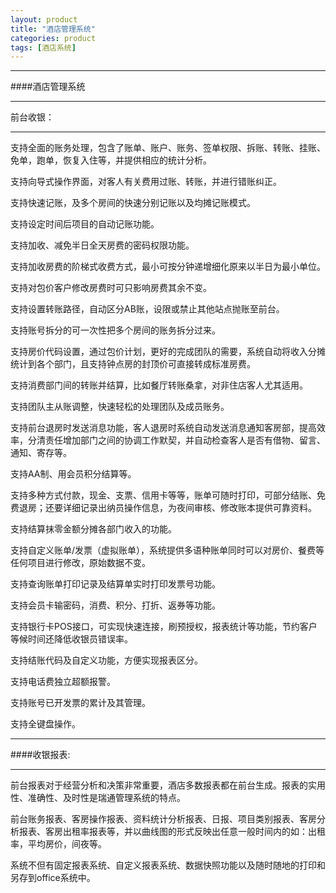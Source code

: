 ```yaml
---
layout: product
title: "酒店管理系统"
categories: product
tags: [酒店系统]
---
```

<hr/>
####酒店管理系统
<hr/>
前台收银：
<hr/>
支持全面的账务处理，包含了账单、账户、账务、签单权限、拆账、转账、挂账、免单，跑单，恢复入住等，并提供相应的统计分析。<p>
支持向导式操作界面，对客人有关费用过账、转账，并进行错账纠正。<p>
支持快速记账，及多个房间的快速分别记账以及均摊记账模式。<p>
支持设定时间后项目的自动记账功能。<p>
支持加收、减免半日全天房费的密码权限功能。<p>
支持加收房费的阶梯式收费方式，最小可按分钟递增细化原来以半日为最小单位。<p>
支持对包价客户修改房费时可只影响房费其余不变。<p>
支持设置转账路径，自动区分AB账，设限或禁止其他站点抛账至前台。<p>
支持账号拆分的可一次性把多个房间的账务拆分过来。<p>
支持房价代码设置，通过包价计划，更好的完成团队的需要，系统自动将收入分摊统计到各个部门，且支持钟点房的封顶价可直接转成标准房费。<p>
支持消费部门间的转账并结算，比如餐厅转账桑拿，对非住店客人尤其适用。<p>
支持团队主从账调整，快速轻松的处理团队及成员账务。<p>
支持前台退房时发送消息功能，客人退房时系统自动发送消息通知客房部，提高效率，分清责任增加部门之间的协调工作默契，并自动检查客人是否有借物、留言、通知、寄存等。<p>
支持AA制、用会员积分结算等。<p>
支持多种方式付款，现金、支票、信用卡等等，账单可随时打印，可部分结账、免费退房；还要详细记录出纳员操作信息，为夜间审核、修改账本提供可靠资料。<p>
支持结算抹零金额分摊各部门收入的功能。<p>
支持自定义账单/发票（虚拟账单），系统提供多语种账单同时可以对房价、餐费等任何项目进行修改，原始数据不变。<p>
支持查询账单打印记录及结算单实时打印发票号功能。<p>
支持会员卡输密码，消费、积分、打折、返券等功能。<p>
支持银行卡POS接口，可实现快速连接，刷预授权，报表统计等功能，节约客户等候时间还降低收银员错误率。<p>
支持结账代码及自定义功能，方便实现报表区分。<p>
支持电话费独立超额报警。<p>
支持账号已开发票的累计及其管理。<p>
支持全键盘操作。<p>
<hr/>
####收银报表:
<hr/>
前台报表对于经营分析和决策非常重要，酒店多数报表都在前台生成。报表的实用性、准确性、及时性是瑞通管理系统的特点。<p>
前台账务报表、客房操作报表、资料统计分析报表、日报、项目类别报表、客房分析报表、客房出租率报表等，并以曲线图的形式反映出任意一般时间内的如：出租率，平均房价，间夜等。<p>
系统不但有固定报表系统、自定义报表系统、数据快照功能以及随时随地的打印和另存到office系统中。<p>

 
